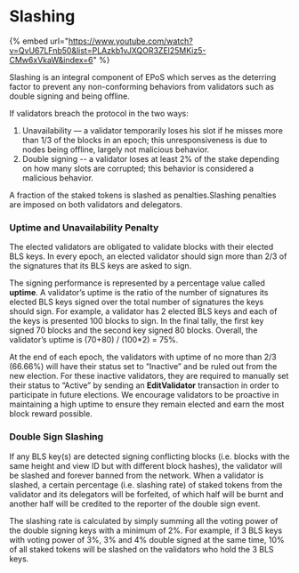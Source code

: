 # Slashing

{% embed url="https://www.youtube.com/watch?v=QvU67LFnb50&list=PLAzkb1vJXQOR3ZEl25MKiz5-CMw6xVkaW&index=6" %}

Slashing is an integral component of EPoS which serves as the deterring factor to prevent any non-conforming behaviors from validators such as double signing and being offline. 

If validators breach the protocol in the two ways:

1. Unavailability — a validator temporarily loses his slot if he misses more than 1/3 of the blocks in an epoch; this unresponsiveness is due to nodes being offline, largely not malicious behavior.
2. Double signing -- a validator loses at least 2% of the stake depending on how many slots are corrupted; this behavior is considered a malicious behavior.

A fraction of the staked tokens is slashed as penalties.Slashing penalties are imposed on both validators and delegators.

### **Uptime and Unavailability Penalty** <a id="e90a"></a>

The elected validators are obligated to validate blocks with their elected BLS keys. In every epoch, an elected validator should sign more than 2/3 of the signatures that its BLS keys are asked to sign.

The signing performance is represented by a percentage value called **uptime**. A validator’s uptime is the ratio of the number of signatures its elected BLS keys signed over the total number of signatures the keys should sign. For example, a validator has 2 elected BLS keys and each of the keys is presented 100 blocks to sign. In the final tally, the first key signed 70 blocks and the second key signed 80 blocks. Overall, the validator’s uptime is \(70+80\) / \(100\*2\) = 75%.

At the end of each epoch, the validators with uptime of no more than 2/3 \(66.66%\) will have their status set to “Inactive” and be ruled out from the new election. For these inactive validators, they are required to manually set their status to “Active” by sending an **EditValidator** transaction in order to participate in future elections. We encourage validators to be proactive in maintaining a high uptime to ensure they remain elected and earn the most block reward possible.

### Double Sign Slashing <a id="258b"></a>

If any BLS key\(s\) are detected signing conflicting blocks \(i.e. blocks with the same height and view ID but with different block hashes\), the validator will be slashed and forever banned from the network. When a validator is slashed, a certain percentage \(i.e. slashing rate\) of staked tokens from the validator and its delegators will be forfeited, of which half will be burnt and another half will be credited to the reporter of the double sign event.

The slashing rate is calculated by simply summing all the voting power of the double signing keys with a minimum of 2%. For example, if 3 BLS keys with voting power of 3%, 3% and 4% double signed at the same time, 10% of all staked tokens will be slashed on the validators who hold the 3 BLS keys.

